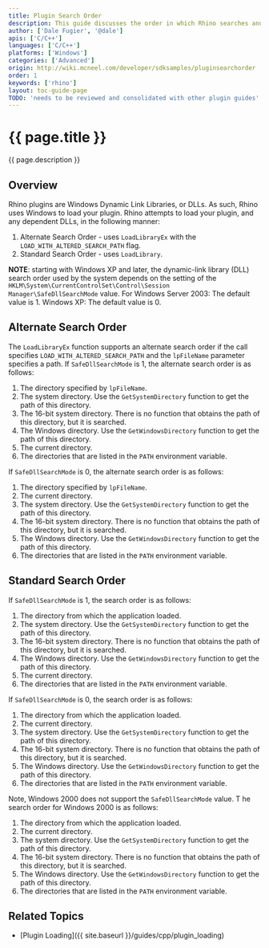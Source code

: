 ```yaml
---
title: Plugin Search Order
description: This guide discusses the order in which Rhino searches and loads plugins.
author: ['Dale Fugier', '@dale']
apis: ['C/C++']
languages: ['C/C++']
platforms: ['Windows']
categories: ['Advanced']
origin: http://wiki.mcneel.com/developer/sdksamples/pluginsearchorder
order: 1
keywords: ['rhino']
layout: toc-guide-page
TODO: 'needs to be reviewed and consolidated with other plugin guides'
---
```


# {{ page.title }}

{{ page.description }}

## Overview

Rhino plugins are Windows Dynamic Link Libraries, or DLLs.  As such, Rhino uses Windows to load your plugin.  Rhino attempts to load your plugin, and any dependent DLLs, in the following manner:

1. Alternate Search Order - uses `LoadLibraryEx` with the `LOAD_WITH_ALTERED_SEARCH_PATH` flag.
1. Standard Search Order - uses `LoadLibrary`.

**NOTE**: starting with Windows XP and later, the dynamic-link library (DLL) search order used by the system depends on the setting of the `HKLM\System\CurrentControlSet\Control\Session Manager\SafeDllSearchMode` value.  For Windows Server 2003: The default value is 1.  Windows XP: The default value is 0.

## Alternate Search Order

The `LoadLibraryEx` function supports an alternate search order if the call specifies `LOAD_WITH_ALTERED_SEARCH_PATH` and the `lpFileName` parameter specifies a path.  If `SafeDllSearchMode` is 1, the alternate search order is as follows:

1. The directory specified by `lpFileName`.
1. The system directory.  Use the `GetSystemDirectory` function to get the path of this directory.
1. The 16-bit system directory.  There is no function that obtains the path of this directory, but it is searched.
1. The Windows directory.  Use the `GetWindowsDirectory` function to get the path of this directory.
1. The current directory.
1. The directories that are listed in the `PATH` environment variable.

If `SafeDllSearchMode` is 0, the alternate search order is as follows:

1. The directory specified by `lpFileName`.
1. The current directory.
1. The system directory.  Use the `GetSystemDirectory` function to get the path of this directory.
1. The 16-bit system directory. There is no function that obtains the path of this directory, but it is searched.
1. The Windows directory.  Use the `GetWindowsDirectory` function to get the path of this directory.
1. The directories that are listed in the `PATH` environment variable.

## Standard Search Order

If `SafeDllSearchMode` is 1, the search order is as follows:

1. The directory from which the application loaded.
1. The system directory.  Use the `GetSystemDirectory` function to get the path of this directory.
1. The 16-bit system directory.  There is no function that obtains the path of this directory, but it is searched.
1. The Windows directory.  Use the `GetWindowsDirectory` function to get the path of this directory.
1. The current directory.
1. The directories that are listed in the `PATH` environment variable.

If `SafeDllSearchMode` is 0, the search order is as follows:

1. The directory from which the application loaded.
1. The current directory.
1. The system directory.  Use the `GetSystemDirectory` function to get the path of this directory.
1. The 16-bit system directory.  There is no function that obtains the path of this directory, but it is searched.
1. The Windows directory.  Use the `GetWindowsDirectory` function to get the path of this directory.
1. The directories that are listed in the `PATH` environment variable.

Note, Windows 2000 does not support the `SafeDllSearchMode` value. T he search order for Windows 2000 is as follows:

1. The directory from which the application loaded.
1. The current directory.
1. The system directory.  Use the `GetSystemDirectory` function to get the path of this directory.
1. The 16-bit system directory.  There is no function that obtains the path of this directory, but it is searched.
1. The Windows directory.  Use the `GetWindowsDirectory` function to get the path of this directory.
1. The directories that are listed in the `PATH` environment variable.

## Related Topics

- [Plugin Loading]({{ site.baseurl }}/guides/cpp/plugin_loading)
